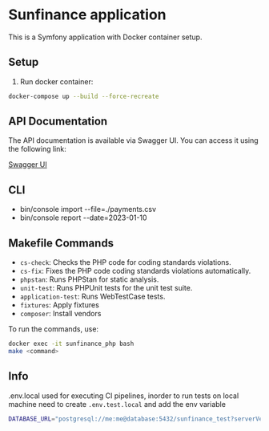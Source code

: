 # Sunfinance application 

This is a Symfony application with Docker container setup.

## Setup

1. Run docker container:
````bash
docker-compose up --build --force-recreate
````

## API Documentation

The API documentation is available via Swagger UI. You can access it using the following link:

[Swagger UI](http://localhost:8080/api/doc)

## CLI
* bin/console import --file=./payments.csv
* bin/console report --date=2023-01-10

## Makefile Commands

- `cs-check`: Checks the PHP code for coding standards violations.
- `cs-fix`: Fixes the PHP code coding standards violations automatically.
- `phpstan`: Runs PHPStan for static analysis.
- `unit-test`: Runs PHPUnit tests for the unit test suite.
- `application-test`: Runs WebTestCase tests.
- `fixtures`: Apply fixtures
- `composer`: Install vendors

To run the commands, use:
````bash
docker exec -it sunfinance_php bash 
make <command>
````

## Info
.env.local used for executing CI pipelines, inorder to run tests on local machine need to create `.env.test.local` and add the env variable 
````bash
DATABASE_URL="postgresql://me:me@database:5432/sunfinance_test?serverVersion=16&charset=utf8"
````
